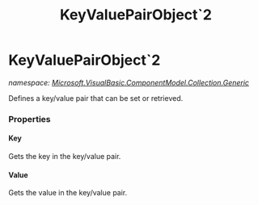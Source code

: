 ﻿---
title: KeyValuePairObject`2
---

# KeyValuePairObject`2
_namespace: [Microsoft.VisualBasic.ComponentModel.Collection.Generic](N-Microsoft.VisualBasic.ComponentModel.Collection.Generic.html)_

Defines a key/value pair that can be set or retrieved.



### Properties

#### Key
Gets the key in the key/value pair.
#### Value
Gets the value in the key/value pair.


